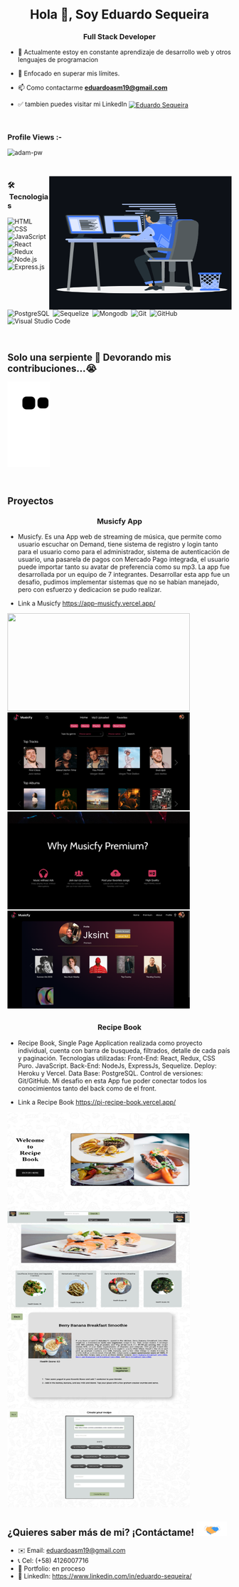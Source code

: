 <h1 align="center">Hola 👋, Soy Eduardo Sequeira</h1>
<h3 align="center">Full Stack Developer</h3>

- 🌱 Actualmente estoy en constante aprendizaje de desarrollo web y otros lenguajes de programacion

- 💪 Enfocado en superar mis límites.

- 📫 Como contactarme **eduardoasm19@gmail.com**

- ✅ tambien puedes visitar mi LinkedIn <a href="https://www.linkedin.com/in/eduardo-sequeira/" target="blank"><img align="center" src="https://raw.githubusercontent.com/rahuldkjain/github-profile-readme-generator/master/src/images/icons/Social/linked-in-alt.svg" alt="Eduardo Sequeira" height="30" width="40" /></a> 


<br>

<p align="right"> <h3>Profile Views :-</h3> <img src="https://komarev.com/ghpvc/?username=Eduardoasm&color=brightgreen&style=flat-square"
    alt="adam-pw" /> 
  </p>

<br>

<p><img align="right" src="https://github.com/Eduardoasm/Eduardoasm/blob/main/animation_500_kxa883sd.gif" alt="adam-pw" width='410px' height='300px'/></p>

### 🛠 &nbsp;Tecnologias

![HTML](https://img.shields.io/badge/-HTML-05122A?style=for-the-badge&logo=HTML5)&nbsp;
![CSS](https://img.shields.io/badge/-CSS-05122A?style=for-the-badge&logo=CSS3&logoColor=1572B6)&nbsp;
![JavaScript](https://img.shields.io/badge/-JavaScript-05122A?style=for-the-badge&logo=javascript)&nbsp;
![React](https://img.shields.io/badge/-React-05122A?style=for-the-badge&logo=react)&nbsp;
![Redux](https://img.shields.io/badge/-Redux-05122A?style=for-the-badge&logo=redux)&nbsp;
![Node.js](https://img.shields.io/badge/-Node.js-05122A?style=for-the-badge&logo=node.js)&nbsp;
![Express.js](https://img.shields.io/badge/-Express-05122A?style=for-the-badge&logo=Express)&nbsp;
![PostgreSQL](https://img.shields.io/badge/-PostgreSQL-05122A?style=for-the-badge&logo=postgresql)&nbsp;
![Sequelize](https://img.shields.io/badge/-Sequelize-05122A?style=for-the-badge&logo=sequelize)&nbsp;
![Mongodb](https://img.shields.io/badge/-Mongodb-05122A?style=for-the-badge&logo=mongodb)&nbsp;
![Git](https://img.shields.io/badge/-Git-05122A?style=for-the-badge&logo=git)&nbsp;
![GitHub](https://img.shields.io/badge/-GitHub-05122A?style=for-the-badge&logo=github)&nbsp;
![Visual Studio Code](https://img.shields.io/badge/-Visual%20Studio%20Code-05122A?style=for-the-badge&logo=visual-studio-code&logoColor=007ACC)&nbsp;

<br>


## 
## Solo una serpiente 🐍 Devorando mis contribuciones...😭
![snake gif](https://raw.githubusercontent.com/avinash-218/avinash-218/output/github-contribution-grid-snake.svg)

<br>

## Proyectos
<h3 align="center">Musicfy App</h3>

* Musicfy. Es una App web de streaming de música, que permite como usuario escuchar on Demand, tiene sistema de registro y login tanto para el usuario como para el administrador, sistema de autenticación de usuario, una pasarela de pagos con Mercado Pago integrada, el usuario puede importar tanto su avatar de preferencia como su mp3. La app fue desarrollada por un equipo de 7 integrantes. Desarrollar esta app fue un desafio, pudimos implementar sistemas que no se habian manejado, pero con esfuerzo y dedicacion se pudo realizar.



* Link a Musicfy https://app-musicfy.vercel.app/
<div display='flex' flex-direction='row' margin-bottom='30px'> 
<img src='./musicfy/musicfyApp-pfGroup.png' width='410px' height='220px' />
<img src='./musicfy/homePage2.png' width='410px' height='220px' />
<img src='./musicfy/premium.png' width='410px' height='220px' />
<img src='./musicfy/profile.png' width='410px' height='220px' />
</div>

##

<h3 align="center">Recipe Book</h3>

* Recipe Book, Single Page Application realizada como proyecto individual, cuenta con barra de busqueda, filtrados, detalle de cada país y paginación. Tecnologías utilizadas: Front-End: React, Redux, CSS Puro.
JavaScript. Back-End: NodeJs, ExpressJs, Sequelize.  Deploy: Heroku y Vercel. Data Base: PostgreSQL. Control de versiones: Git/GitHub. Mi desafio en esta App fue poder conectar todos los conocimientos tanto del back como de el front.

* Link a Recipe Book https://pi-recipe-book.vercel.app/
<div display='flex' flex-direction='row' margin-bottom='30px'> 
<img src='./piFood/foto1pi.png' width='410px' height='220px' />
<img src='./piFood/foto2pi.png' width='410px' height='220px' />
<img src='./piFood/foto3pi.png' width='410px' height='220px' />
<img src='./piFood/foto4pi.png' width='410px' height='220px' />
</div>


## ¿Quieres saber más de mi? ¡Contáctame! <img src="https://github.com/SatYu26/SatYu26/blob/master/Assets/Handshake.gif" height="32px">

* ✉️ Email: eduardoasm19@gmail.com
* 📞 Cel: (+58) 4126007716
* 👤 Portfolio: en proceso
* 💬 LinkedIn: https://www.linkedin.com/in/eduardo-sequeira/
